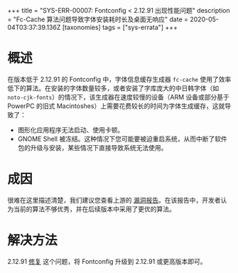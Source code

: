 +++
title = "SYS-ERR-00007: Fontconfig < 2.12.91 出现性能问题"
description = "Fc-Cache 算法问题导致字体安装耗时长及桌面无响应"
date = 2020-05-04T03:37:39.136Z
[taxonomies]
tags = ["sys-errata"]
+++

# 概述

在版本低于 2.12.91 的 Fontconfig 中，字体信息缓存生成器 `fc-cache` 使用了效率低下的算法。在安装的字体数量较多，或者安装了字库庞大的中日韩字体（如 `noto-cjk-fonts`）的情况下，该生成器在速度较慢的设备（ARM 设备或部分基于 PowerPC 的旧式 Macintoshes）上需要花费较长的时间为字体生成缓存，这就导致了：

- 图形化应用程序无法启动、使用卡顿。
- GNOME Shell 被冻结。这种情况下您可能要被迫重启系统，从而中断了软件包的升级与安装，某些情况下直接导致系统无法使用。

# 成因

很难在这里描述清楚，我们建议您查看上游的 [漏洞报告](https://bugs.freedesktop.org/show_bug.cgi?id=64766)。在该报告中，开发者认为当前的算法不够优秀，并在后续版本中采用了更优的算法。

# 解决方法

2.12.91 [修复](https://www.freedesktop.org/software/fontconfig/release/ChangeLog-2.12.91) 这个问题，将 Fontconfig 升级到 2.12.91 或更高版本即可。